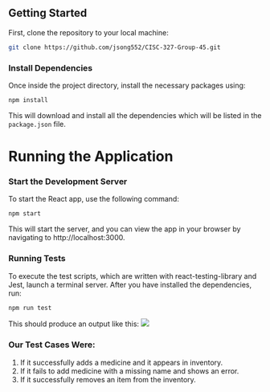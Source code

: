 ## Getting Started
First, clone the repository to your local machine:

```bash
git clone https://github.com/jsong552/CISC-327-Group-45.git
```

### Install Dependencies
Once inside the project directory, install the necessary packages using:
```bash
npm install
```
This will download and install all the dependencies which will be listed in the ```package.json``` file.

# Running the Application
### Start the Development Server
To start the React app, use the following command:
```bash
npm start
```
This will start the server, and you can view the app in your browser by navigating to http://localhost:3000.

### Running Tests
To execute the test scripts, which are written with react-testing-library and Jest, launch a terminal server. After you have installed the dependencies, run:
```bash
npm run test
```
This should produce an output like this: 
![](https://github.com/jsong552/CISC-327-Group-45/blob/1acf0a4fdad0623c1bb32424be60f4c3becf8ddb/Screenshot%202024-10-22%20221003.png)
### Our Test Cases Were:
1. If it successfully adds a medicine and it appears in inventory.
2. If it fails to add medicine with a missing name and shows an error.
3. If it successfully removes an item from the inventory.
